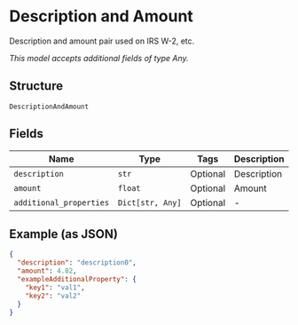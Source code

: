 
# Description and Amount

Description and amount pair used on IRS W-2, etc.

*This model accepts additional fields of type Any.*

## Structure

`DescriptionAndAmount`

## Fields

| Name | Type | Tags | Description |
|  --- | --- | --- | --- |
| `description` | `str` | Optional | Description |
| `amount` | `float` | Optional | Amount |
| `additional_properties` | `Dict[str, Any]` | Optional | - |

## Example (as JSON)

```json
{
  "description": "description0",
  "amount": 4.82,
  "exampleAdditionalProperty": {
    "key1": "val1",
    "key2": "val2"
  }
}
```

